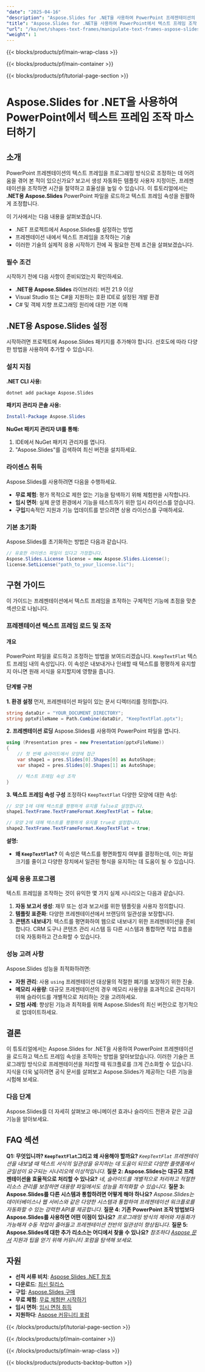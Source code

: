 ```yaml
---
"date": "2025-04-16"
"description": "Aspose.Slides for .NET을 사용하여 PowerPoint 프레젠테이션의 텍스트 프레임을 조작하는 방법을 알아보세요. 자동화 기술을 향상시키고 보고서 생성을 간소화하세요."
"title": "Aspose.Slides for .NET을 사용하여 PowerPoint에서 텍스트 프레임 조작 마스터하기"
"url": "/ko/net/shapes-text-frames/manipulate-text-frames-aspose-slides-dotnet/"
"weight": 1
---
```


{{< blocks/products/pf/main-wrap-class >}}

{{< blocks/products/pf/main-container >}}

{{< blocks/products/pf/tutorial-page-section >}}
# Aspose.Slides for .NET을 사용하여 PowerPoint에서 텍스트 프레임 조작 마스터하기
## 소개
PowerPoint 프레젠테이션의 텍스트 프레임을 프로그래밍 방식으로 조정하는 데 어려움을 겪어 본 적이 있으신가요? 보고서 생성 자동화든 템플릿 사용자 지정이든, 프레젠테이션을 조작하면 시간을 절약하고 효율성을 높일 수 있습니다. 이 튜토리얼에서는 **.NET용 Aspose.Slides** PowerPoint 파일을 로드하고 텍스트 프레임 속성을 원활하게 조정합니다.

이 기사에서는 다음 내용을 살펴보겠습니다.
- .NET 프로젝트에서 Aspose.Slides를 설정하는 방법
- 프레젠테이션 내에서 텍스트 프레임을 조작하는 기술
- 이러한 기술의 실제적 응용
시작하기 전에 꼭 필요한 전제 조건을 살펴보겠습니다.
### 필수 조건
시작하기 전에 다음 사항이 준비되었는지 확인하세요.
- **.NET용 Aspose.Slides** 라이브러리: 버전 21.9 이상
- Visual Studio 또는 C#을 지원하는 호환 IDE로 설정된 개발 환경
- C# 및 객체 지향 프로그래밍 원리에 대한 기본 이해
## .NET용 Aspose.Slides 설정
시작하려면 프로젝트에 Aspose.Slides 패키지를 추가해야 합니다. 선호도에 따라 다양한 방법을 사용하여 추가할 수 있습니다.
### 설치 지침
**.NET CLI 사용:**
```bash
dotnet add package Aspose.Slides
```
**패키지 관리자 콘솔 사용:**
```powershell
Install-Package Aspose.Slides
```
**NuGet 패키지 관리자 UI를 통해:**
1. IDE에서 NuGet 패키지 관리자를 엽니다.
2. "Aspose.Slides"를 검색하여 최신 버전을 설치하세요.
### 라이센스 취득
Aspose.Slides를 사용하려면 다음을 수행하세요.
- **무료 체험**: 평가 목적으로 제한 없는 기능을 탐색하기 위해 체험판을 시작합니다.
- **임시 면허**: 실제 운영 환경에서 기능을 테스트하기 위한 임시 라이선스를 얻습니다.
- **구입**지속적인 지원과 기능 업데이트를 받으려면 상용 라이선스를 구매하세요.
### 기본 초기화
Aspose.Slides를 초기화하는 방법은 다음과 같습니다.
```csharp
// 유효한 라이센스 파일이 있다고 가정합니다.
Aspose.Slides.License license = new Aspose.Slides.License();
license.SetLicense("path_to_your_license.lic");
```
## 구현 가이드
이 가이드는 프레젠테이션에서 텍스트 프레임을 조작하는 구체적인 기능에 초점을 맞춘 섹션으로 나뉩니다.
### 프레젠테이션 텍스트 프레임 로드 및 조작
#### 개요
PowerPoint 파일을 로드하고 조정하는 방법을 보여드리겠습니다. `KeepTextFlat` 텍스트 프레임 내의 속성입니다. 이 속성은 내보내거나 인쇄할 때 텍스트를 평평하게 유지할지 아니면 원래 서식을 유지할지에 영향을 줍니다.
#### 단계별 구현
**1. 환경 설정**
먼저, 프레젠테이션 파일이 있는 문서 디렉터리를 정의합니다.
```csharp
string dataDir = "YOUR_DOCUMENT_DIRECTORY";
string pptxFileName = Path.Combine(dataDir, "KeepTextFlat.pptx");
```
**2. 프레젠테이션 로딩**
Aspose.Slides를 사용하여 PowerPoint 파일을 엽니다.
```csharp
using (Presentation pres = new Presentation(pptxFileName))
{
    // 첫 번째 슬라이드에서 모양에 접근
    var shape1 = pres.Slides[0].Shapes[0] as AutoShape;
    var shape2 = pres.Slides[0].Shapes[1] as AutoShape;

    // 텍스트 프레임 속성 조작
}
```
**3. 텍스트 프레임 속성 구성**
조정하다 `KeepTextFlat` 다양한 모양에 대한 속성:
```csharp
// 모양 1에 대해 텍스트를 평평하게 유지를 false로 설정합니다.
shape1.TextFrame.TextFrameFormat.KeepTextFlat = false;

// 모양 2에 대해 텍스트를 평평하게 유지를 true로 설정합니다.
shape2.TextFrame.TextFrameFormat.KeepTextFlat = true;
```
**설명:**
- **왜 `KeepTextFlat`?** 이 속성은 텍스트를 평면화할지 여부를 결정하는데, 이는 파일 크기를 줄이고 다양한 장치에서 일관된 형식을 유지하는 데 도움이 될 수 있습니다.
### 실제 응용 프로그램
텍스트 프레임을 조작하는 것이 유익한 몇 가지 실제 시나리오는 다음과 같습니다.
1. **자동 보고서 생성**: 재무 또는 성과 보고서를 위한 템플릿을 사용자 정의합니다.
2. **템플릿 표준화**: 다양한 프레젠테이션에서 브랜딩의 일관성을 보장합니다.
3. **콘텐츠 내보내기**: 텍스트를 평면화하여 웹으로 내보내기 위한 프레젠테이션을 준비합니다.
CRM 도구나 콘텐츠 관리 시스템 등 다른 시스템과 통합하면 작업 흐름을 더욱 자동화하고 간소화할 수 있습니다.
### 성능 고려 사항
Aspose.Slides 성능을 최적화하려면:
- **자원 관리**: 사용 `using` 프레젠테이션 대상물의 적절한 폐기를 보장하기 위한 진술.
- **메모리 사용량**: 대규모 프레젠테이션의 경우 메모리 사용량을 효과적으로 관리하기 위해 슬라이드를 개별적으로 처리하는 것을 고려하세요.
- **모범 사례**: 향상된 기능과 최적화를 위해 Aspose.Slides의 최신 버전으로 정기적으로 업데이트하세요.
## 결론
이 튜토리얼에서는 Aspose.Slides for .NET을 사용하여 PowerPoint 프레젠테이션을 로드하고 텍스트 프레임 속성을 조작하는 방법을 알아보았습니다. 이러한 기술은 프로그래밍 방식으로 프레젠테이션을 처리할 때 워크플로를 크게 간소화할 수 있습니다.
지식을 더욱 넓히려면 공식 문서를 살펴보고 Aspose.Slides가 제공하는 다른 기능을 시험해 보세요.
### 다음 단계
Aspose.Slides를 더 자세히 살펴보고 애니메이션 효과나 슬라이드 전환과 같은 고급 기능을 알아보세요.
## FAQ 섹션
**Q1: 무엇입니까? `KeepTextFlat`그리고 왜 사용해야 할까요?**
*`KeepTextFlat` 프레젠테이션을 내보낼 때 텍스트 서식의 일관성을 유지하는 데 도움이 되므로 다양한 플랫폼에서 균일성이 요구되는 시나리오에 이상적입니다.*
**질문 2: Aspose.Slides는 대규모 프레젠테이션을 효율적으로 처리할 수 있나요?**
*네, 슬라이드를 개별적으로 처리하고 적절한 리소스 관리를 보장하면 대용량 파일에서도 성능을 최적화할 수 있습니다.*
**질문 3: Aspose.Slides를 다른 시스템과 통합하려면 어떻게 해야 하나요?**
*Aspose.Slides는 데이터베이스나 웹 서비스와 같은 다양한 시스템과 통합하여 프레젠테이션 워크플로를 자동화할 수 있는 강력한 API를 제공합니다.*
**질문 4: 기존 PowerPoint 조작 방법보다 Aspose.Slides를 사용하면 어떤 이점이 있나요?**
*프로그래밍 방식의 제어와 자동화가 가능해져 수동 작업이 줄어들고 프레젠테이션 전반의 일관성이 향상됩니다.*
**질문 5: Aspose.Slides에 대한 추가 리소스는 어디에서 찾을 수 있나요?**
*참조하다 [Aspose 문서](https://reference.aspose.com/slides/net/) 지원과 팁을 얻기 위해 커뮤니티 포럼을 탐색해 보세요.*
## 자원
- **선적 서류 비치**: [Aspose Slides .NET 참조](https://reference.aspose.com/slides/net/)
- **다운로드**: [최신 릴리스](https://releases.aspose.com/slides/net/)
- **구입**: [Aspose.Slides 구매](https://purchase.aspose.com/buy)
- **무료 체험**: [무료 체험판 시작하기](https://releases.aspose.com/slides/net/)
- **임시 면허**: [임시 면허 취득](https://purchase.aspose.com/temporary-license/)
- **지원하다**: [Aspose 커뮤니티 포럼](https://forum.aspose.com/c/slides/11)

{{< /blocks/products/pf/tutorial-page-section >}}

{{< /blocks/products/pf/main-container >}}

{{< /blocks/products/pf/main-wrap-class >}}

{{< blocks/products/products-backtop-button >}}